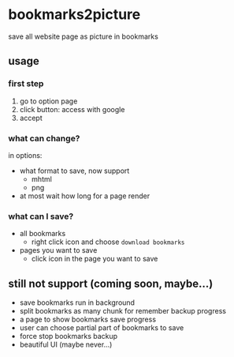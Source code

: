# bookmarks2picture

save all website page as picture in bookmarks

## usage
### first step
1. go to option page
2. click button: access with google
3. accept

### what can change?
in options:
* what format to save, now support
  * mhtml
  * png
*  at most wait how long for a page render

### what can I save?
* all bookmarks
  * right click icon and choose `download bookmarks`
* pages you want to save
  * click icon in the page you want to save

## still not support (coming soon, maybe...)
* save bookmarks run in background
* split bookmarks as many chunk for remember backup progress
* a page to show bookmarks save progress
* user can choose partial part of bookmarks to save
* force stop bookmarks backup
* beautiful UI (maybe never...)
